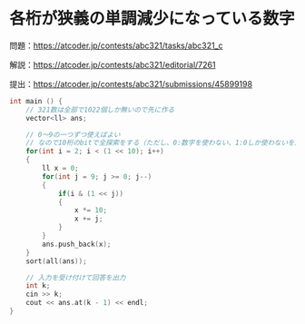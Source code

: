 # 各桁が狭義の単調減少になっている数字

問題：https://atcoder.jp/contests/abc321/tasks/abc321_c

解説：https://atcoder.jp/contests/abc321/editorial/7261

提出：https://atcoder.jp/contests/abc321/submissions/45899198

```c++
int main () {
    // 321数は全部で1022個しか無いので先に作る
    vector<ll> ans;

    // 0～9の一つずつ使えばよい
    // なので10桁のbitで全探索をする（ただし、0:数字を使わない、1:0しか使わないを除く）
    for(int i = 2; i < (1 << 10); i++)
    {
        ll x = 0;
        for(int j = 9; j >= 0; j--)
        {
            if(i & (1 << j))
            {
                x *= 10;
                x += j;
            }
        }
        ans.push_back(x);
    }
    sort(all(ans));

    // 入力を受け付けて回答を出力
    int k;
    cin >> k;
    cout << ans.at(k - 1) << endl;
}
```

